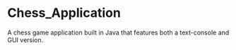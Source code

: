 # Chess_Application
A chess game application built in Java that features both a text-console and GUI version. 

